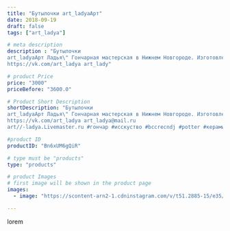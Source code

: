 ```yaml
---
title: "Бутылочки art_ladyaАрт"
date: 2018-09-19
draft: false
tags: ["art_ladya"]

# meta description
description : "Бутылочки 
art_ladyaАрт Ладья\" Гончарная мастерская в Нижнем Новгороде. Изготовление керамики и мастер//-классы по обучению. 
https://vk.com/art_ladya art_lady"

# product Price
price: "3000"
priceBefore: "3600.0"

# Product Short Description
shortDescription: "Бутылочки 
art_ladyaАрт Ладья\" Гончарная мастерская в Нижнем Новгороде. Изготовление керамики и мастер//-классы по обучению. 
https://vk.com/art_ladya art_ladya@mail.ru 
art//-ladya.Livemaster.ru #гончар #исскуство #bccrecndj #potter #керамикадляинтерьера #керамикаручнаяработа #гончарнаямастерская #керамиканазаказ #handmade #посудаизглины #керамика #гончарнаяпосуда #эксклюзивнаякерамика #painter #dishes #ceramicar #warrior #claygoods #restaurant #earthenware #ceramic #design #bottle #gifts #decanter #ceramicart #бутылки #штоф #clay #авторскаякерамика"

#product ID
productID: "Bn6xUM6gQiR"

# type must be "products"
type: "products"

# product Images
# first image will be shown in the product page
images:
  - image: "https://scontent-arn2-1.cdninstagram.com/v/t51.2885-15/e35/41672486_1992586750830942_2891287445450053177_n.jpg?se=7&tp=1&_nc_ht=scontent-arn2-1.cdninstagram.com&_nc_cat=106&_nc_ohc=XYoN24nxGw0AX-l-NF7&ccb=7-4&oh=9cbd11ab444754975362824c8f330079&oe=608272B3&_nc_sid=86f79a&ig_cache_key=MTg3MjAyNTQ4NzY2MDg3Nzk2OQ%3D%3D.2-ccb7-4"

---
```

lorem
